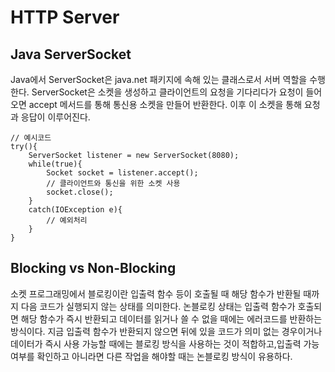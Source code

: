 # HTTP Server

## Java ServerSocket

Java에서 ServerSocket은 java.net 패키지에 속해 있는 클래스로서 서버 역할을 수행한다. ServerSocket은 소켓을 생성하고 클라이언트의 요청을 기다리다가 요청이 들어오면 accept 메서드를 통해 통신용 소켓을 만들어 반환한다. 이후 이 소켓을 통해 요청과 응답이 이루어진다.
```
// 예시코드
try(){
    ServerSocket listener = new ServerSocket(8080);
    while(true){
        Socket socket = listener.accept();
        // 클라이언트와 통신을 위한 소켓 사용
        socket.close();
    }
    catch(IOException e){
        // 예외처리
    }
}
```

## Blocking vs Non-Blocking

소켓 프로그래밍에서 블로킹이란 입출력 함수 등이 호출될 때 해당 함수가 반환될 때까지 다음 코드가 실행되지 않는 상태를 의미한다. 논블로킹 상태는 입출력 함수가 호출되면 해당 함수가 즉시 반환되고 데이터를 읽거나 쓸 수 없을 때에는 에러코드를 반환하는 방식이다. 지금 입출력 함수가 반환되지 않으면 뒤에 있을 코드가 의미 없는 경우이거나 데이터가 즉시 사용 가능할 때에는 블로킹 방식을 사용하는 것이 적합하고,입출력 가능 여부를 확인하고 아니라면 다른 작업을 해야할 때는 논블로킹 방식이 유용하다. 